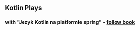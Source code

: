 ## Kotlin Plays

### with "Jezyk Kotlin na platformie spring" - [follow book](https://helion.pl/ksiazki/jezyk-kotlin-na-platformie-spring-programowanie-aplikacji-internetowych-milo-vasic,jkotsp.htm#format/d)